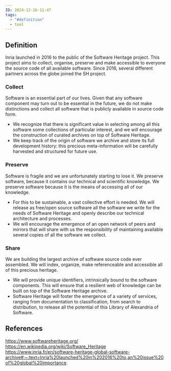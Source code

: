 ```yaml
---
ID: 2024-12-26-11:47
tags:
  - "#definition"
  - tool
---
```

## Definition

Inria launched in 2016 to the public of the Software Heritage project. This project aims to collect, organise, preserve and make accessible to everyone the source code of all available software. Since 2016, several different partners across the globe joined the SH project.

### Collect

Software is an essential part of our lives. Given that any software component may turn out to be essential in the future, we do not make distinctions and collect all software that is publicly available in source code form.
- We recognize that there is significant value in selecting among all this software some collections of particular interest, and we will encourage the construction of curated archives on top of Software Heritage.
- We keep track of the origin of software we archive and store its full development history: this precious meta-information will be carefully harvested and structured for future use.

### Preserve

Software is fragile and we are unfortunately starting to lose it. We preserve software, because it contains our technical and scientific knowledge. We preserve software because it is the means of accessing all of our knowledge.
- For this to be sustainable, a vast collective effort is needed. We will release as free/open source software all the software we write for the needs of Software Heritage and openly describe our technical architecture and processes.
- We will encourage the emergence of an open network of peers and mirrors that will share with us the responsibility of maintaining available several copies of all the software we collect.

### Share

We are building the largest archive of software source code ever assembled. We will index, organize, make referenceable and accessible all of this precious heritage.
- We will provide unique identifiers, intrinsically bound to the software components. This will ensure that a resilient web of knowledge can be built on top of the Software Heritage archive.
- Software Heritage will foster the emergence of a variety of services, ranging from documentation to classification, from search to distribution, to release all the potential of this Library of Alexandria of Software.

## References
https://www.softwareheritage.org/
https://en.wikipedia.org/wiki/Software_Heritage
https://www.inria.fr/en/software-heritage-global-software-archive#:~:text=Inria%20launched%20in%202016%20to,an%20issue%20of%20global%20importance.